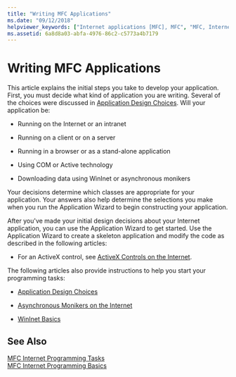 ```yaml
---
title: "Writing MFC Applications"
ms.date: "09/12/2018"
helpviewer_keywords: ["Internet applications [MFC], MFC", "MFC, Internet applications", "application wizards [MFC], Internet applications", "MFC, application development"]
ms.assetid: 6a8d8a03-abfa-4976-86c2-c5773a4b7179
---
```

# Writing MFC Applications

This article explains the initial steps you take to develop your application. First, you must decide what kind of application you are writing. Several of the choices were discussed in [Application Design Choices](../mfc/application-design-choices.md). Will your application be:

- Running on the Internet or an intranet

- Running on a client or on a server

- Running in a browser or as a stand-alone application

- Using COM or Active technology

- Downloading data using WinInet or asynchronous monikers

Your decisions determine which classes are appropriate for your application. Your answers also help determine the selections you make when you run the Application Wizard to begin constructing your application.

After you've made your initial design decisions about your Internet application, you can use the Application Wizard to get started. Use the Application Wizard to create a skeleton application and modify the code as described in the following articles:

- For an ActiveX control, see [ActiveX Controls on the Internet](../mfc/activex-controls-on-the-internet.md).

The following articles also provide instructions to help you start your programming tasks:

- [Application Design Choices](../mfc/application-design-choices.md)

- [Asynchronous Monikers on the Internet](../mfc/asynchronous-monikers-on-the-internet.md)

- [WinInet Basics](../mfc/wininet-basics.md)

## See Also

[MFC Internet Programming Tasks](../mfc/mfc-internet-programming-tasks.md)<br/>
[MFC Internet Programming Basics](../mfc/mfc-internet-programming-basics.md)

